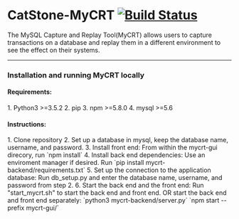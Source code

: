 # CatStone-MyCRT [![Build Status](https://travis-ci.org/CPSECapstone/CatStone-MyCRT.svg?branch=master)](https://travis-ci.org/CPSECapstone/CatStone-MyCRT)
The MySQL Capture and Replay Tool(MyCRT) allows users to capture transactions on a database and replay them in a different environment to see the effect on their systems.

---
<h3>Installation and running MyCRT locally</h3>
<h4>Requirements:</h4>  
1. Python3 >=3.5.2 
2. pip
3. npm >=5.8.0
4. mysql >=5.6

<h4>Instructions:</h4>  
1. Clone repository
2. Set up a database in mysql, keep the database name, username, and password.
3. Install front end:  
    From within the mycrt-gui direcory, run `npm install`
4. Install back end dependencies:  
    Use an enviroment manager if desired.  
    Run `pip install mycrt-backend/requirements.txt`  
5. Set up the connection to the application database:  
    Run db_setup.py and enter the database name, username, and password from step 2.
6. Start the back end and the front end:  
    Run "start_mycrt.sh" to start the back end and front end.  
    OR  
    start the back end and front end separately:  
        `python3 mycrt-backend/server.py`  
        `npm start --prefix mycrt-gui/`  
